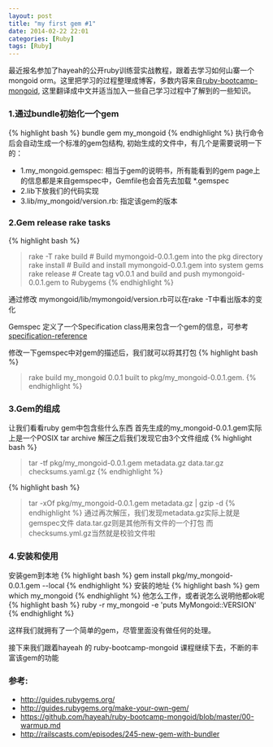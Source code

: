 ```yaml
---
layout: post
title: "my first gem #1"
date: 2014-02-22 22:01
categories: [Ruby]
tags: [Ruby]
---
```


最近报名参加了hayeah的公开ruby训练营实战教程，跟着去学习如何山寨一个mongoid orm。这里把学习的过程整理成博客，多数内容来自[ruby-bootcamp-mongoid](https://github.com/hayeah/ruby-bootcamp-mongoid), 这里翻译成中文并适当加入一些自己学习过程中了解到的一些知识。

### 1.通过bundle初始化一个gem
{% highlight bash %}
bundle gem my_mongoid
{% endhighlight %}
执行命令后会自动生成一个标准的gem包结构, 初始生成的文件中，有几个是需要说明一下的：

* 1.my_mongoid.gemspec: 相当于gem的说明书，所有能看到的gem page上的信息都是来自gemspec中，Gemfile也会首先去加载 *.gemspec
* 2.lib下放我们的代码实现
* 3.lib/my_mongoid/version.rb: 指定该gem的版本

### 2.Gem release rake tasks
{% highlight bash %}
> rake -T
rake build    # Build mymongoid-0.0.1.gem into the pkg directory
rake install  # Build and install mymongoid-0.0.1.gem into system gems
rake release  # Create tag v0.0.1 and build and push mymongoid-0.0.1.gem to Rubygems
{% endhighlight %}

通过修改 mymongoid/lib/mymongoid/version.rb可以在rake -T中看出版本的变化

Gemspec 定义了一个Specification class用来包含一个gem的信息，可参考[specification-reference](http://guides.rubygems.org/specification-reference/)

修改一下gemspec中对gem的描述后，我们就可以将其打包
{% highlight bash %}
> rake build
my_mongoid 0.0.1 built to pkg/my_mongoid-0.0.1.gem.
{% endhighlight %}

### 3.Gem的组成
让我们看看ruby gem中包含些什么东西
首先生成的my_mongoid-0.0.1.gem实际上是一个POSIX tar archive
解压之后我们发现它由3个文件组成
{% highlight bash %}
> tar -tf pkg/my_mongoid-0.0.1.gem
metadata.gz
data.tar.gz
checksums.yaml.gz
{% endhighlight %}

{% highlight bash %}
> tar -xOf pkg/my_mongoid-0.0.1.gem metadata.gz | gzip -d
{% endhighlight %}
通过再次解压，我们发现metadata.gz实际上就是gemspec文件
data.tar.gz则是其他所有文件的一个打包
而checksums.yml.gz当然就是校验文件啦


### 4.安装和使用
安装gem到本地
{% highlight bash %}
gem install pkg/my_mongoid-0.0.1.gem --local
{% endhighlight %}
安装的地址
{% highlight bash %}
gem which my_mongoid
{% endhighlight %}
他怎么工作，或者说怎么说明他都ok呢
{% highlight bash %}
ruby -r my_mongoid -e 'puts MyMongoid::VERSION'
{% endhighlight %}

这样我们就拥有了一个简单的gem，尽管里面没有做任何的处理。

接下来我们跟着hayeah 的 ruby-bootcamp-mongoid 课程继续下去，不断的丰富该gem的功能



### 参考:
* http://guides.rubygems.org/
* http://guides.rubygems.org/make-your-own-gem/
* https://github.com/hayeah/ruby-bootcamp-mongoid/blob/master/00-warmup.md
* http://railscasts.com/episodes/245-new-gem-with-bundler
